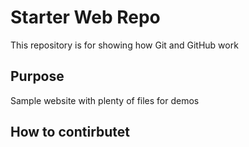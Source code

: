 # Starter Web Repo

This repository is for showing how Git and GitHub work

## Purpose

Sample website with plenty of files for demos


## How to contirbutet

